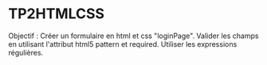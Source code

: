 # TP2HTMLCSS

Objectif :
Créer un formulaire en html et css "loginPage".
Valider les champs en utilisant l'attribut html5 pattern et required.
Utiliser les expressions régulières.
